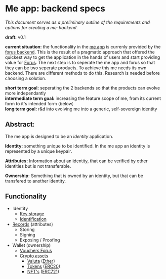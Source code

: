 # Me app: backend specs
_This document serves as a preliminary outline of the requirements and options for creating a me-backend._  

**draft:** v0.1

**current situation:** the functionality in the [me app](https://github.com/teamforus/me) is currenly provided by the [forus backend](https://github.com/teamforus/forus-backend/tree/master). This is the result of a pragmatic approach that offered the quickest way to get the application in the hands of users and start providing value for [Forus](https://github.com/teamforus/forus). The next step is to seperate the me app and forus so that they can be two seperate products. To achieve this me needs its own backend. There are different methods to do this. Research is needed before choosing a solution.

**short term goal:** seperating the 2 backends so that the products can evolve more independantly  
**intermediate term goal:** increasing the feature scope of me, from its current form to it's intended form (below)  
**long term goal:** r&d into evolving me into a generic, self-sovereign identity

## Abstract:
The me app is designed to be an _identity_ application. 

**Identity:** something unique to be identified. In the me app an identity is represented by a unique keypair.

**Attributes:** Information about an identity, that can be verified by other identities but is not transferable.

**Ownership:** Something that is owned by an identity, but that can be transfered to another identity.

## Functionality
* Identity
  * [Key storage]()
  * [Identification]()
* [Records]() (attributes)
  * Storing
  * Signing
  * Exposing / Proofing
* Wallet (ownership)
  * [Vouchers Forus]()
  * [Crypto assets]()
    * [Valuta]() ([Ether]())
    * [Tokens]() ([ERC20]())
    * [NFT's]() ([ERC721]())


